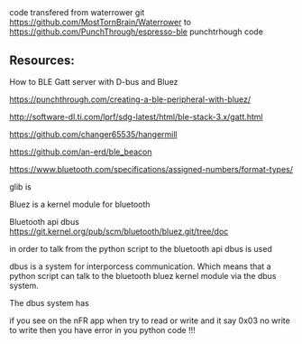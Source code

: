 ##

code transfered from waterrower git https://github.com/MostTornBrain/Waterrower
to https://github.com/PunchThrough/espresso-ble punchtrhough code

## Resources: 

How to BLE Gatt server with D-bus and Bluez

https://punchthrough.com/creating-a-ble-peripheral-with-bluez/ 


http://software-dl.ti.com/lprf/sdg-latest/html/ble-stack-3.x/gatt.html


https://github.com/changer65535/hangermill

https://github.com/an-erd/ble_beacon


https://www.bluetooth.com/specifications/assigned-numbers/format-types/

glib is 


Bluez is a kernel module for bluetooth 

Bluetooth api dbus 
https://git.kernel.org/pub/scm/bluetooth/bluez.git/tree/doc

in order to talk from the python script to the bluetooth api dbus is used

dbus is a system for interporcess communication. Which means that a python script can talk to the bluetooth bluez kernel
module via the dbus system. 

The dbus system has 

if you see on the nFR app when try to read or write and it say 0x03 no write to write then
you have error in you python code !!!